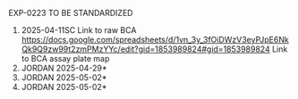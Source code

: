EXP-0223 TO BE STANDARDIZED
1. 2025-04-11SC
Link to raw BCA https://docs.google.com/spreadsheets/d/1vn_3y_3fOiDWzV3eyPJpE6NkQk9Q9zw99t2zmPMzYYc/edit?gid=1853989824#gid=1853989824
Link to BCA assay plate map
2. JORDAN 2025-04-29*
3. JORDAN 2025-05-02*
4. JORDAN 2025-05-02* 